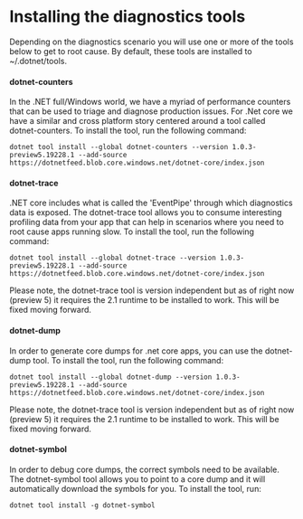 # Installing the diagnostics tools

Depending on the diagnostics scenario you will use one or more of the tools below to get to root cause. By default, these tools are installed to ~/.dotnet/tools. 

#### dotnet-counters
In the .NET full/Windows world, we have a myriad of performance counters that can be used to triage and diagnose production issues. For .Net core we have a similar and cross platform story centered around a tool called dotnet-counters. To install the tool, run the following command:

`dotnet tool install --global dotnet-counters --version 1.0.3-preview5.19228.1 --add-source https://dotnetfeed.blob.core.windows.net/dotnet-core/index.json`


#### dotnet-trace
.NET core includes what is called the 'EventPipe' through which diagnostics data is exposed. The dotnet-trace tool allows you to consume interesting profiling data from your app that can help in scenarios where you need to root cause apps running slow. To install the tool, run the following command:

`dotnet tool install --global dotnet-trace --version 1.0.3-preview5.19228.1 --add-source https://dotnetfeed.blob.core.windows.net/dotnet-core/index.json`

Please note, the dotnet-trace tool is version independent but as of right now (preview 5) it requires the 2.1 runtime to be installed to work. This will be fixed moving forward.


#### dotnet-dump
In order to generate core dumps for .net core apps, you can use the dotnet-dump tool. To install the tool, run the following command:

`dotnet tool install --global dotnet-dump --version 1.0.3-preview5.19228.1 --add-source https://dotnetfeed.blob.core.windows.net/dotnet-core/index.json`

Please note, the dotnet-trace tool is version independent but as of right now (preview 5) it requires the 2.1 runtime to be installed to work. This will be fixed moving forward.


#### dotnet-symbol
In order to debug core dumps, the correct symbols need to be available. The dotnet-symbol tool allows you to point to a core dump and it will automatically download the symbols for you. To install the tool, run:

`dotnet tool install -g dotnet-symbol`

